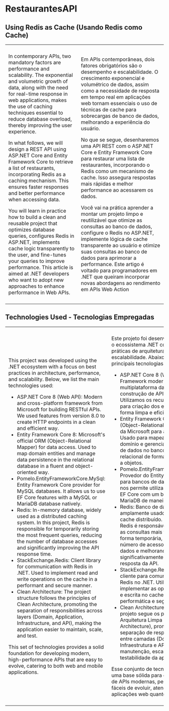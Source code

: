 # RestaurantesAPI
## Using Redis as Cache (Usando Redis como Cache)
<table style="border: none; border-collapse: collapse;">
  <tr>
    <td style="border: none; padding: 10px;">
<p>In contemporary APIs, two mandatory factors are performance and scalability. The exponential and volumetric growth of data, along with the need for real-time response in web applications, makes the       use of caching techniques essential to reduce database overload, thereby improving the user experience.</p>
  <p>In what follows, we will design a REST API using ASP.NET Core and Entity Framework Core to retrieve a list of restaurants, incorporating Redis as a caching mechanism. This ensures faster responses and better performance when accessing data.</p>
<p>You will learn in practice how to build a clean and reusable project that optimizes database queries, configures Redis in ASP.NET, implements cache logic transparently to the user, and fine-tunes your queries to improve performance. This article is aimed at .NET developers who want to adopt new approaches to enhance performance in Web APIs.</p>

</td>
    <td style="border: none; padding: 10px;">
      <p>Em APIs contemporâneas, dois fatores obrigatórios são o desempenho e escalabilidade. O crescimento exponencial e volumétrico de dados, assim como a necessidade de resposta em tempo real em aplicações web tornam essenciais o uso de técnicas de cache para sobrecargas de banco de dados, melhorando a experiência do usuário.</p>      
<p>No que se segue, desenharemos uma API REST com o ASP.NET Core e Entity Framework Core para restaurar uma lista de restaurantes, incorporando o Redis como um mecanismo de cache. Isso assegura respostas mais rápidas e melhor performance ao acessarem os dados.</p>

<p>Você vai na prática aprender a montar um projeto limpo e reutilizável que otimize as consultas ao banco de dados, configure o Redis no ASP.NET, implemente lógica de cache transparente ao usuário e otimize suas consultas ao banco de dados para aprimorar a performance. Este artigo é voltado para programadores em .NET que queiram incorporar novas abordagens ao rendimento em APIs Web Action</p>
</td>
  </tr>
</table>

## Technologies Used - Tecnologias Empregadas

<table style="border: none; border-collapse: collapse;">
  <tr>
    <td style="border: none; padding: 10px;">
<p>This project was developed using the .NET ecosystem with a focus on best practices in architecture, performance, and scalability. Below, we list the main technologies used:</p>

- ASP.NET Core 8 (Web API): Modern and cross-platform framework from Microsoft for building RESTful APIs. We used features from version 8.0 to create HTTP endpoints in a clean and efficient way.
- Entity Framework Core 8: Microsoft's official ORM (Object-Relational Mapper) for data access. Used to map domain entities and manage data persistence in the relational database in a fluent and object-oriented way.
- Pomelo.EntityFrameworkCore.MySql: Entity Framework Core provider for MySQL databases. It allows us to use EF Core features with a MySQL or MariaDB database natively.
- Redis: In-memory database, widely used as a distributed caching system. In this project, Redis is responsible for temporarily storing the most frequent queries, reducing the number of database accesses and significantly improving the API response time.
- StackExchange.Redis: Client library for communication with Redis in .NET. Used to implement read and write operations on the cache in a performant and secure manner.
-	Clean Architecture: The project structure follows the principles of Clean Architecture, promoting the separation of responsibilities across layers (Domain, Application, Infrastructure, and API), making the application easier to maintain, scale, and test.

<p>This set of technologies provides a solid foundation for developing modern, high-performance APIs that are easy to evolve, catering to both web and mobile applications.</p>

      
  </td>
  <td style="border: none; padding: 10px;">
    <p>Este projeto foi desenvolvido utilizando o ecossistema .NET com foco em boas práticas de arquitetura, performance e escalabilidade. Abaixo, listamos as principais tecnologias utilizadas:</p>

- ASP.NET Core 8 (Web API): Framework moderno e multiplataforma da Microsoft para construção de APIs RESTful. Utilizamos os recursos da versão 8.0 para criação dos endpoints HTTP de forma limpa e eficiente.
- Entity Framework Core 8: ORM (Object-Relational Mapper) oficial da Microsoft para acesso a dados. Usado para mapear as entidades de domínio e gerenciar a persistência de dados no banco de dados relacional de forma fluida e orientada a objetos.
- Pomelo.EntityFrameworkCore.MySql: Provedor do Entity Framework Core para bancos de dados MySQL. Ele nos permite utilizar os recursos do EF Core com um banco MySQL ou MariaDB de maneira nativa.
- Redis: Banco de dados em memória, amplamente usado como sistema de cache distribuído. Neste projeto, o Redis é responsável por armazenar as consultas mais frequentes de forma temporária, reduzindo o número de acessos ao banco de dados e melhorando significativamente o tempo de resposta da API.
-	StackExchange.Redis: Biblioteca cliente para comunicação com o Redis no .NET. Utilizada para implementar as operações de leitura e escrita no cache de forma performática e segura.
-	Clean Architecture: A estrutura do projeto segue os princípios da Arquitetura Limpa (Clean Architecture), promovendo a separação de responsabilidades entre camadas (Domínio, Aplicação, Infraestrutura e API), facilitando a manutenção, escalabilidade e testabilidade da aplicação.

<p>Esse conjunto de tecnologias oferece uma base sólida para desenvolvimento de APIs modernas, performáticas e fáceis de evoluir, atendendo tanto aplicações web quanto mobile.</p>

  </td>
  </tr>
</table>
